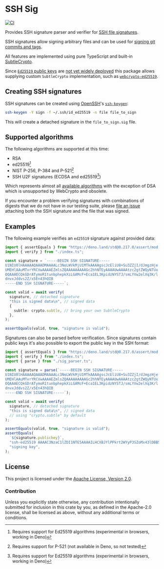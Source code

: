# SSH Sig

[![CI](https://github.com/wiktor-k/ssh-browser-test/actions/workflows/ci.yml/badge.svg)](https://github.com/wiktor-k/ssh-browser-test/actions/workflows/ci.yml)

Provides SSH signature parser and verifier for
[SSH file signatures](https://www.agwa.name/blog/post/ssh_signatures).

SSH signatures allow signing arbitrary files and can be used for
[signing git commits and tags](https://blog.dbrgn.ch/2021/11/16/git-ssh-signatures/).

All features are implemented using pure TypeScript and built-in
[SubtleCrypto](https://developer.mozilla.org/en-US/docs/Web/API/SubtleCrypto).

Since [`Ed25519` public keys](https://wicg.github.io/webcrypto-secure-curves/)
are
[not yet widely deployed](https://caniuse.com/mdn-api_subtlecrypto_verify_ed25519)
this package allows supplying custom `SubtleCrypto` implementation, such as
[`webcrypto-ed25519`](https://github.com/jacobbubu/webcrypto-ed25519).

## Creating SSH signatures

SSH signatures can be created using [OpenSSH](https://www.openssh.com/)'s
[`ssh-keygen`](https://man.archlinux.org/man/ssh-keygen.1):

```sh
ssh-keygen -Y sign -f ~/.ssh/id_ed25519 -n file file_to_sign
```

This will create a detached signature in the `file_to_sign.sig` file.

## Supported algorithms

The following algorithms are supported at this time:

- RSA
- ed25519[^1]
- NIST P-256, P-384 and P-521[^2]
- SSH U2F signatures (ECDSA and ed25519[^1])

[^1]: Requires support for Ed25519 algorithms (experimental in browsers, working
in Deno)

[^2]: Requires support for P-521 (not available in Deno, so not tested)

Which represents almost all
[available algorithms](https://man.archlinux.org/man/ssh-keygen.1#t) with the
exception of DSA which is unsupported by WebCrypto and obsolete.

If you encounter a problem verifying signatures with combinations of digests
that we do not have in our testing suite, please
[file an issue](https://github.com/wiktor-k/ssh-sig/issues/new) attaching both
the SSH signature and the file that was signed.

## Examples

The following example verifies an `ed25519` signature against provided data:

```typescript
import { assertEquals } from "https://deno.land/std@0.217.0/assert/mod.ts";
import { verify } from "./index.ts";

const signature = `-----BEGIN SSH SIGNATURE-----
U1NIU0lHAAAAAQAAADMAAAALc3NoLWVkMjU1MTkAAAAgscJcEliU8+Su3ZZjI/dJmgzHje
UMEHlAAuMTvrYRCVwAAAAEZmlsZQAAAAAAAAAGc2hhNTEyAAAAUwAAAAtzc2gtZWQyNTUx
OQAAAECQkGDrATymoR1tunbphepkXiLGAMcF+Eca1EL3KpidzNYSTJ/smLYVw2elXq3K/l
dnvxJddvs2Z/x5En43hQIB
-----END SSH SIGNATURE-----`;

const valid = await verify(
  signature, // detached signature
  "this is signed data\n", // signed data
  {
    subtle: crypto.subtle, // bring your own SubtleCrypto
  },
);

assertEquals(valid, true, "signature is valid");
```

Signatures can also be parsed before verification. Since signatures contain
public keys it's also possible to export the public key in the SSH format:

```typescript
import { assertEquals } from "https://deno.land/std@0.217.0/assert/mod.ts";
import { verify } from "./index.ts";
import { parse } from "./sig_parser.ts";

const signature = parse(`-----BEGIN SSH SIGNATURE-----
U1NIU0lHAAAAAQAAADMAAAALc3NoLWVkMjU1MTkAAAAgscJcEliU8+Su3ZZjI/dJmgzHje
UMEHlAAuMTvrYRCVwAAAAEZmlsZQAAAAAAAAAGc2hhNTEyAAAAUwAAAAtzc2gtZWQyNTUx
OQAAAECQkGDrATymoR1tunbphepkXiLGAMcF+Eca1EL3KpidzNYSTJ/smLYVw2elXq3K/l
dnvxJddvs2Z/x5En43hQIB
-----END SSH SIGNATURE-----`);

const valid = await verify(
  signature, // detached signature
  "this is signed data\n", // signed data
  // using "crypto.subtle" by default
);

assertEquals(valid, true, "signature is valid");
assertEquals(
  `${signature.publickey}`,
  "ssh-ed25519 AAAAC3NzaC1lZDI1NTE5AAAAILHCXBJYlPPkrt2WYyP3SZoMx43lDBB5QALjE762EQlc",
  "signing key",
);
```

## License

This project is licensed under the
[Apache License, Version 2.0](https://www.apache.org/licenses/LICENSE-2.0).

### Contribution

Unless you explicitly state otherwise, any contribution intentionally submitted
for inclusion in this crate by you, as defined in the Apache-2.0 license, shall
be licensed as above, without any additional terms or conditions.
